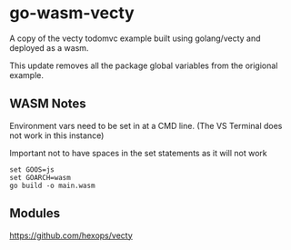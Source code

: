 # go-wasm-vecty
A copy of the vecty todomvc example built using golang/vecty and deployed as a wasm.

This update removes all the package global variables from the origional example.
## WASM Notes

Environment vars need to be set in at a CMD line. (The VS Terminal does not work in this instance)

Important not to have spaces in the set statements as it will not work
```
set GOOS=js
set GOARCH=wasm
go build -o main.wasm
```

## Modules
https://github.com/hexops/vecty

